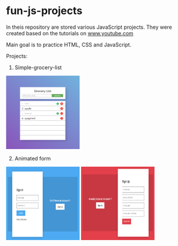 # fun-js-projects

In theis repository are stored various JavaScript projects. They were created based on the tutorials on www.youtube.com

Main goal is to practice HTML, CSS and JavaScript.

Projects:
1. Simple-grocery-list
<img src="./projects-snapshots/grocery-list.png" alt="drawing" style="width:200px; height: 200px;"/>

2. Animated form
<img src="./projects-snapshots/signin.png" alt="drawing" style="width:200px; height: 200px;"/>
<img src="./projects-snapshots/signup.png" alt="drawing" style="width:200px; height: 200px;"/>